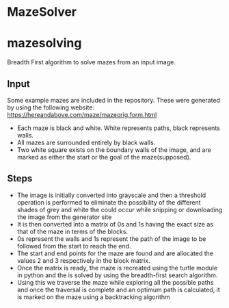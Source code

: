 # MazeSolver
# mazesolving
Breadth First algorithm to solve mazes from an input image.

## Input
Some example mazes are included in the repository. These were generated by using the following website:
https://hereandabove.com/maze/mazeorig.form.html

- Each maze is black and white. White represents paths, black represents walls.
- All mazes are surrounded entirely by black walls.
- Two white square exists on the boundary walls of the image, and are marked as either the start or the goal of the maze(supposed).

## Steps
- The image is initially converted into grayscale and then a threshold operation is performed to eliminate the possibility of the different shades of grey and white the could occur while snipping or downloading the image from the generator site
- It is then converted into a matrix of 0s and 1s having the exact size as that of the maze in terms of the blocks.
- 0s represent the walls and 1s represent the path of the image to be followed from the start to reach the end.
- The start and end points for the maze are found and are allocated the values 2 and 3 respectively in the block matrix.
- Once the matrix is ready, the maze is recreated using the turtle module in python and the is solved by using the breadth-first search algorithm.
- Using this we traverse the maze while exploring all the possible paths and once the traversal is complete and an optimum path is calculated, it is marked on the maze using a  backtracking algorithm
